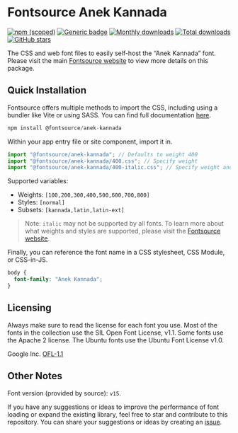 # Fontsource Anek Kannada

[![npm (scoped)](https://img.shields.io/npm/v/@fontsource/anek-kannada?color=brightgreen)](https://www.npmjs.com/package/@fontsource/anek-kannada) [![Generic badge](https://img.shields.io/badge/fontsource-passing-brightgreen)](https://github.com/fontsource/fontsource) [![Monthly downloads](https://badgen.net/npm/dm/@fontsource/anek-kannada)](https://github.com/fontsource/fontsource) [![Total downloads](https://badgen.net/npm/dt/@fontsource/anek-kannada)](https://github.com/fontsource/fontsource) [![GitHub stars](https://img.shields.io/github/stars/fontsource/fontsource.svg?style=social&label=Star)](https://github.com/fontsource/fontsource/stargazers)

The CSS and web font files to easily self-host the “Anek Kannada” font. Please visit the main [Fontsource website](https://fontsource.org/fonts/anek-kannada) to view more details on this package.

## Quick Installation

Fontsource offers multiple methods to import the CSS, including using a bundler like Vite or using SASS. You can find full documentation [here](https://fontsource.org/docs/getting-started/introduction).

```javascript
npm install @fontsource/anek-kannada
```

Within your app entry file or site component, import it in.

```javascript
import "@fontsource/anek-kannada"; // Defaults to weight 400
import "@fontsource/anek-kannada/400.css"; // Specify weight
import "@fontsource/anek-kannada/400-italic.css"; // Specify weight and style
```

Supported variables:
- Weights: `[100,200,300,400,500,600,700,800]`
- Styles: `[normal]`
- Subsets: `[kannada,latin,latin-ext]`

> Note: `italic` may not be supported by all fonts. To learn more about what weights and styles are supported, please visit the [Fontsource website](https://fontsource.org/fonts/anek-kannada).

Finally, you can reference the font name in a CSS stylesheet, CSS Module, or CSS-in-JS.

```css
body {
  font-family: "Anek Kannada";
}
```

## Licensing
Always make sure to read the license for each font you use. Most of the fonts in the collection use the SIL Open Font License, v1.1. Some fonts use the Apache 2 license. The Ubuntu fonts use the Ubuntu Font License v1.0.

Google Inc.
[OFL-1.1](http://scripts.sil.org/OFL)

## Other Notes
Font version (provided by source): `v15`.

If you have any suggestions or ideas to improve the performance of font loading or expand the existing library, feel free to star and contribute to this repository. You can share your suggestions or ideas by creating an [issue](https://github.com/fontsource/fontsource/issues).